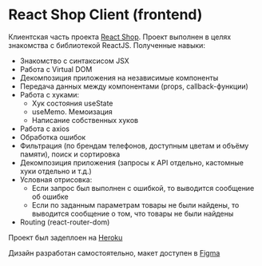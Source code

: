 # React Shop Client (frontend)

Клиентская часть проекта [React Shop](https://github.com/Pro100CaHya/react-shop). Проект выполнен в целях знакомства с библиотекой ReactJS. Полученные навыки:

- Знакомство с синтаксисом JSX
- Работа с Virtual DOM
- Декомпозиция приложения на независимые компоненты
- Передача данных между компонентами (props, callback-функции)
- Работа с хуками:
  - Хук состояния useState
  - useMemo. Мемоизация
  - Написание собственных хуков
- Работа с axios
- Обработка ошибок
- Фильтрация (по брендам телефонов, доступным цветам и объёму памяти), поиск и сортировка
- Декомпозиция приложения (запросы к API отдельно, кастомные хуки отдельно и т.д.)
- Условная отрисовка:
  - Если запрос был выполнен с ошибкой, то выводится сообщение об ошибке
  - Если по заданным параметрам товары не были найдены, то выводится сообщение о том, что товары не были найдены
- Routing (react-router-dom)

Проект был задеплоен на <a href="https://pro100cahya-react-shop-client.herokuapp.com/" target="_blank">Heroku</a>

Дизайн разработан самостоятельно, макет доступен в [Figma](https://www.figma.com/file/tWCVOu8NxRkntYXnjtdiec/react-shop?node-id=1%3A2)
